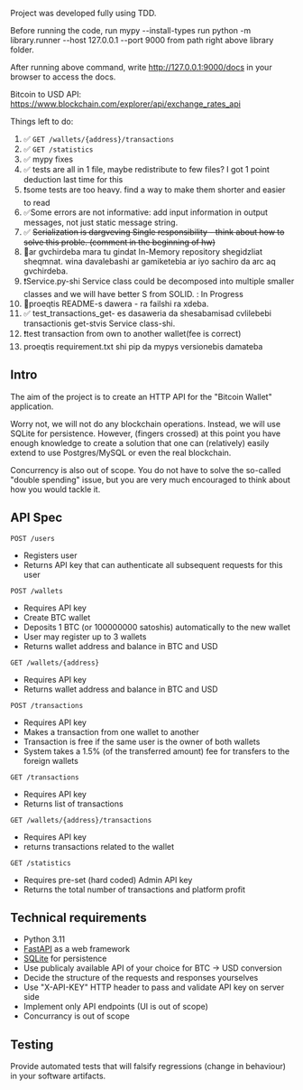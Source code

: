 Project was developed fully using TDD.

Before running the code, run mypy --install-types
run python -m library.runner --host 127.0.0.1 --port 9000 from path right above library folder.

After running above command, write http://127.0.0.1:9000/docs in your browser to access the docs.

Bitcoin to USD API: https://www.blockchain.com/explorer/api/exchange_rates_api

Things left to do:
1) ✅ `GET /wallets/{address}/transactions`
2) ✅ `GET /statistics`
3) ✅ mypy fixes
4) ✅  tests are all in 1 file, maybe redistribute to few files? I got 1 point deduction last time for this
5) ❗some tests are too heavy. find a way to make them shorter and easier to read
6) ✅Some errors are not informative: add input information in output messages, not just static message string.
7) ✅ ~~Serialization is dargveving Single responsibility - think about how to solve this proble. (comment in the beginning of hw)~~
8) 🔶ar gvchirdeba mara tu gindat In-Memory repository shegidzliat sheqmnat. wina davalebashi ar gamiketebia ar iyo sachiro da arc aq gvchirdeba.
9) ❗Service.py-shi Service class could be decomposed into multiple smaller classes and we will have better S from SOLID. : In Progress
10) 🔶proeqtis README-s dawera - ra failshi ra xdeba.
11) ✅  test_transactions_get- es dasaweria da shesabamisad cvlilebebi transactionis get-stvis Service class-shi. 
12) ❗test transaction from own to another wallet(fee is correct)
13) proeqtis requirement.txt shi pip da mypys versionebis damateba


## Intro

The aim of the project is to create an HTTP API for the "Bitcoin Wallet" application.

Worry not, we will not do any blockchain operations. Instead, we will use SQLite for persistence. However, (fingers crossed) at this point you have enough knowledge to create a solution that one can (relatively) easily extend to use Postgres/MySQL or even the real blockchain.

Concurrency is also out of scope. You do not have to solve the so-called "double spending" issue, but you are very much encouraged to think about how you would tackle it.

## API Spec

`POST /users`
  - Registers user
  - Returns API key that can authenticate all subsequent requests for this user

`POST /wallets`
  - Requires API key
  - Create BTC wallet 
  - Deposits 1 BTC (or 100000000 satoshis) automatically to the new wallet
  - User may register up to 3 wallets
  - Returns wallet address and balance in BTC and USD

`GET /wallets/{address}`
  - Requires API key
  - Returns wallet address and balance in BTC and USD

`POST /transactions`
  - Requires API key
  - Makes a transaction from one wallet to another
  - Transaction is free if the same user is the owner of both wallets
  - System takes a 1.5% (of the transferred amount) fee for transfers to the foreign wallets

`GET /transactions`
  - Requires API key
  - Returns list of transactions

`GET /wallets/{address}/transactions`
  - Requires API key
  - returns transactions related to the wallet

`GET /statistics`
  - Requires pre-set (hard coded) Admin API key
  - Returns the total number of transactions and platform profit

## Technical requirements
  
- Python 3.11
- [FastAPI](https://fastapi.tiangolo.com/) as a web framework
- [SQLite](https://docs.python.org/3/library/sqlite3.html) for persistence
- Use publicaly available API of your choice for BTC -> USD conversion
- Decide the structure of the requests and responses yourselves
- Use "X-API-KEY" HTTP header to pass and validate API key on server side
- Implement only API endpoints (UI is out of scope)
- Concurrancy is out of scope

## Testing

Provide automated tests that will falsify regressions (change in behaviour) in your software artifacts.
